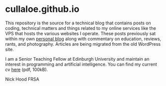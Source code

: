 # cullaloe.github.io

This repository is the source for a technical blog that contains posts on coding, technical matters and things related to my online services like the VPS that hosts the various websites I operate. These posts previously sat within my own [personal blog](https://cullaloe.com) along with commentary on education, reviews, rants, and photography. Articles are being migrated from the old WordPress site.

I am a Senior Teaching Fellow at Edinburgh University and maintain an interest in programming and artificial intelligence. You can find my current cv [here](http://cullaloe.com/cv.pdf) (pdf, 100kB).


Nick Hood FRSA
